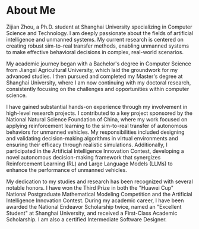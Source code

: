 # About Me

Zijian Zhou, a Ph.D. student at Shanghai University specializing in Computer Science and Technology. I am deeply passionate about the fields of artificial intelligence and unmanned systems. My current research is centered on creating robust sim-to-real transfer methods, enabling unmanned systems to make effective behavioral decisions in complex, real-world scenarios.

My academic journey began with a Bachelor's degree in Computer Science from Jiangxi Agricultural University, which laid the groundwork for my advanced studies. I then pursued and completed my Master's degree at Shanghai University, where I am now continuing with my doctoral research, consistently focusing on the challenges and opportunities within computer science.

I have gained substantial hands-on experience through my involvement in high-level research projects. I contributed to a key project sponsored by the National Natural Science Foundation of China, where my work focused on applying reinforcement learning to the sim-to-real transfer of autonomous behaviors for unmanned vehicles. My responsibilities included designing and validating decision-making algorithms in virtual environments and ensuring their efficacy through realistic simulations. Additionally, I participated in the Artificial Intelligence Innovation Contest, developing a novel autonomous decision-making framework that synergizes Reinforcement Learning (RL) and Large Language Models (LLMs) to enhance the performance of unmanned vehicles.

My dedication to my studies and research has been recognized with several notable honors. I have won the Third Prize in both the "Huawei Cup" National Postgraduate Mathematical Modeling Competition and the Artificial Intelligence Innovation Contest. During my academic career, I have been awarded the National Endeavor Scholarship twice, named an "Excellent Student" at Shanghai University, and received a First-Class Academic Scholarship. I am also a certified Intermediate Software Designer.
